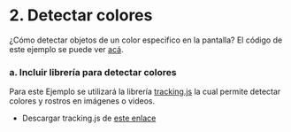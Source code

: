 # 2. Detectar colores

¿Cómo detectar objetos de un color especifico en la pantalla? El código de este ejemplo se puede ver [acá](https://editor.p5js.org/laurajunco/sketches/SJ3L5F_hX).

### a. Incluir librería para detectar colores

Para este Ejemplo se utilizará la librería [tracking.js](https://trackingjs.com/) la cual permite detectar colores y rostros en imágenes o videos.

* Descargar tracking.js de [este enlace](https://github.com/eduardolundgren/tracking.js/archive/master.zip)



